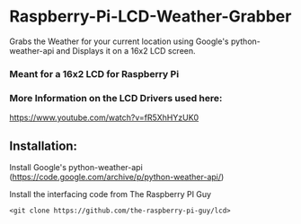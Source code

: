 # Raspberry-Pi-LCD-Weather-Grabber
Grabs the Weather for your current location using Google's python-weather-api and Displays it on a 16x2 LCD screen.

### Meant for a 16x2 LCD for Raspberry Pi

### More Information on the LCD Drivers used here:

https://www.youtube.com/watch?v=fR5XhHYzUK0

## Installation:

Install Google's python-weather-api (https://code.google.com/archive/p/python-weather-api/)

Install the interfacing code from The Raspberry PI Guy

`<git clone https://github.com/the-raspberry-pi-guy/lcd>`


